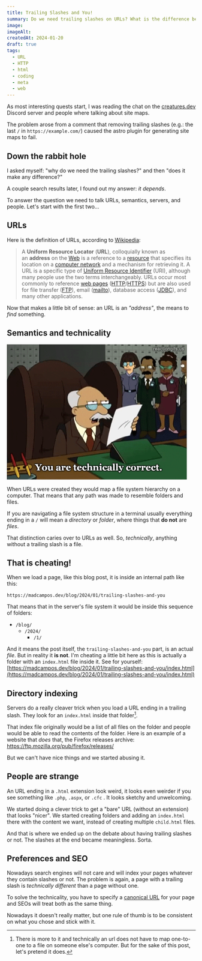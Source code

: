 ```yaml
---
title: Trailing Slashes and You!
summary: Do we need trailing slashes on URLs? What is the difference between adding them or not?
image: 
imageAlt: 
createdAt: 2024-01-20
draft: true
tags:
  - URL
  - HTTP
  - html
  - coding
  - meta
  - web
---
```

As most interesting quests start, I was reading the chat on the [creatures.dev](https://creatures.dev) Discord server and people where talking about site maps.

The problem arose from a comment that removing trailing slashes (e.g.: the last `/` in `https://example.com/`) caused the astro plugin for generating site maps to fail.

## Down the rabbit hole

I asked myself: "why do we need the trailing slashes?" and then "does it make any difference?"

A couple search results later, I found out my answer: _it depends_.

To answer the question we need to talk URLs, semantics, servers, and people. Let's start with the first two...

## URLs

Here is the definition of URLs, according to [Wikipedia](https://en.wikipedia.org/wiki/URL):

> A **Uniform Resource Locator** (**URL**), colloquially known as an **address** on the [Web](https://en.wikipedia.org/wiki/World_Wide_Web "World Wide Web") is a reference to a [resource](https://en.wikipedia.org/wiki/Web_resource "Web resource") that specifies its location on a [computer network](https://en.wikipedia.org/wiki/Computer_network "Computer network") and a mechanism for retrieving it. A URL is a specific type of [Uniform Resource Identifier](https://en.wikipedia.org/wiki/Uniform_Resource_Identifier "Uniform Resource Identifier") (URI), although many people use the two terms interchangeably. URLs occur most commonly to reference [web pages](https://en.wikipedia.org/wiki/Web_page "Web page") ([HTTP](https://en.wikipedia.org/wiki/Hypertext_Transfer_Protocol "Hypertext Transfer Protocol")/[HTTPS](https://en.wikipedia.org/wiki/HTTPS "HTTPS")) but are also used for file transfer ([FTP](https://en.wikipedia.org/wiki/File_Transfer_Protocol "File Transfer Protocol")), email ([mailto](https://en.wikipedia.org/wiki/Mailto "Mailto")), database access ([JDBC](https://en.wikipedia.org/wiki/Java_Database_Connectivity "Java Database Connectivity")), and many other applications.

Now that makes a little bit of sense: an URL is an _"address"_, the means to _find_ something.

## Semantics and technicality

![A GIF from Futurama of a lawyer holding a paper and talking with the caption: "You are technically correct. The best kind of correct."](./assets/tehcnically-correct.gif)

When URLs were created they would map a file system hierarchy on a computer. That means that any path was made to resemble folders and files.

If you are navigating a file system structure in a terminal usually everything ending in a `/` will mean a _directory_ or _folder_, where things that **do not** are _files_.

That distinction caries over to URLs as well. So, _technically_, anything without a trailing slash is a file.

## That is cheating!

When we load a page, like this blog post, it is inside an internal path like this:

```
https://madcampos.dev/blog/2024/01/trailing-slashes-and-you
```

That means that in the server's file system it would be inside this sequence of folders:
- `/blog/`
	- `/2024/`
		- `/1/`

And it means the post itself, the `trailing-slashes-and-you`  part, is an actual _file_. But in reality it **is not**. I'm cheating a little bit here as this is actually a folder with an `index.html` file inside it. See for yourself: [https://madcampos.dev/blog/2024/01/trailing-slashes-and-you/index.html](https://madcampos.dev/blog/2024/01/trailing-slashes-and-you/index.html)

## Directory indexing

Servers do a really cleaver trick when you load a URL ending in a trailing slash. They look for an `index.html` inside that folder[^1].

That index file originally would be a list of all files on the folder and people would be able to read the contents of the folder. Here is an example of a website that _does_ that, the Firefox releases archive: https://ftp.mozilla.org/pub/firefox/releases/

But we can't have nice things and we started abusing it.

## People are strange

An URL ending in a `.html` extension look weird, it looks even weirder if you see something like `.php`, `.aspx`, or `.cfc` . It looks sketchy and unwelcoming.

We started doing a clever trick to get a "bare" URL (without an extension) that looks "nicer". We started creating folders and adding an `index.html` there with the content we want, instead of creating multiple `child.html` files.

And that is where we ended up on the debate about having trailing slashes or not. The slashes at the end became meaningless. Sorta.

## Preferences and SEO

Nowadays search engines will not care and will index your pages whatever they contain slashes or not. The problem is again, a page with a trailing slash is _technically different_ than a page without one.

To solve the technicality, you have to specify a [canonical URL](https://en.wikipedia.org/wiki/Canonical_link_element) for your page and SEOs will treat both as the same thing.

Nowadays it doesn't really matter, but one rule of thumb is to be consistent on what you chose and stick with it.

[^1]: There is more to it and technically an url does not have to map one-to-one to a file on someone else's computer. But for the sake of this post, let's pretend it does.
